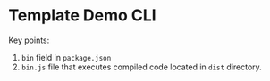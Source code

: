 # Template Demo CLI

Key points:

1. `bin` field in `package.json`
2. `bin.js` file that executes compiled code located in `dist` directory.